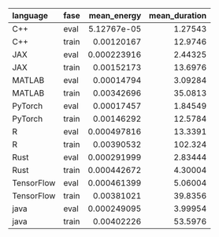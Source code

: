 | language   | fase   |   mean_energy |   mean_duration |
|:-----------|:-------|--------------:|----------------:|
| C++        | eval   |   5.12767e-05 |         1.27543 |
| C++        | train  |   0.00120167  |        12.9746  |
| JAX        | eval   |   0.000223916 |         2.44325 |
| JAX        | train  |   0.00152173  |        13.6976  |
| MATLAB     | eval   |   0.00014794  |         3.09284 |
| MATLAB     | train  |   0.00342696  |        35.0813  |
| PyTorch    | eval   |   0.00017457  |         1.84549 |
| PyTorch    | train  |   0.00146292  |        12.5784  |
| R          | eval   |   0.000497816 |        13.3391  |
| R          | train  |   0.00390532  |       102.324   |
| Rust       | eval   |   0.000291999 |         2.83444 |
| Rust       | train  |   0.000442672 |         4.30004 |
| TensorFlow | eval   |   0.000461399 |         5.06004 |
| TensorFlow | train  |   0.00381021  |        39.8356  |
| java       | eval   |   0.000249095 |         3.99954 |
| java       | train  |   0.00402226  |        53.5976  |